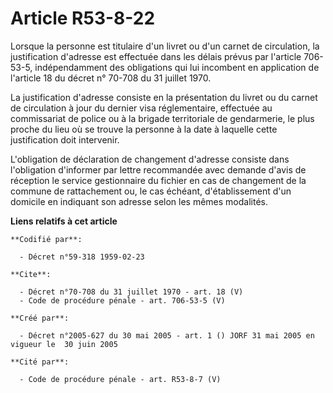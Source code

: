 # Article R53-8-22

Lorsque la personne est titulaire d'un livret ou d'un carnet de circulation, la justification d'adresse est effectuée dans
les délais prévus par l'article 706-53-5, indépendamment des obligations qui lui incombent en application de l'article 18 du
décret n° 70-708 du 31 juillet 1970. 

La justification d'adresse consiste en la présentation du livret ou du carnet de circulation à jour du dernier visa
réglementaire, effectuée au commissariat de police ou à la brigade territoriale de gendarmerie, le plus proche du lieu où se
trouve la personne à la date à laquelle cette justification doit intervenir. 

L'obligation de déclaration de changement d'adresse consiste dans l'obligation d'informer par lettre recommandée avec demande
d'avis de réception le service gestionnaire du fichier en cas de changement de la commune de rattachement ou, le cas échéant,
d'établissement d'un domicile en indiquant son adresse selon les mêmes modalités.

**Liens relatifs à cet article**

	**Codifié par**:

	  - Décret n°59-318 1959-02-23

	**Cite**:

	  - Décret n°70-708 du 31 juillet 1970 - art. 18 (V)
	  - Code de procédure pénale - art. 706-53-5 (V)

	**Créé par**:

	  - Décret n°2005-627 du 30 mai 2005 - art. 1 () JORF 31 mai 2005 en vigueur le  30 juin 2005

	**Cité par**:

	  - Code de procédure pénale - art. R53-8-7 (V)
